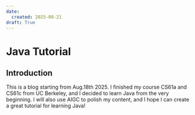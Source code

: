 ```yaml
---
date:
  created: 2025-08-21
draft: True
---
```


# Java Tutorial

## Introduction

This is a blog starting from Aug.18th 2025. I finished my course CS61a and CS61c from UC Berkeley, and I decided to learn Java from the very beginning. I will also use AIGC to polish my content, and I hope I can create a great tutorial for learning Java!
